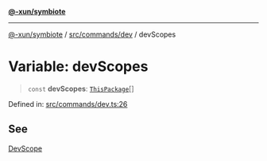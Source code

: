 [**@-xun/symbiote**](../../../../README.md)

***

[@-xun/symbiote](../../../../README.md) / [src/commands/dev](../README.md) / devScopes

# Variable: devScopes

> `const` **devScopes**: [`ThisPackage`](../../../configure/enumerations/ThisPackageGlobalScope.md#thispackage)[]

Defined in: [src/commands/dev.ts:26](https://github.com/Xunnamius/symbiote/blob/cfd701ad0628c5e146048c1316e66e821d0bb3c4/src/commands/dev.ts#L26)

## See

[DevScope](../../../configure/enumerations/ThisPackageGlobalScope.md)

